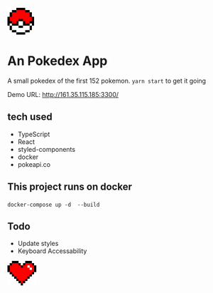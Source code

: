 ![alt text](https://github.com/jamesnicholson/pokedex/blob/master/public/fqvkzmph.png?raw=true)
# An Pokedex App
A small pokedex of the first 152 pokemon.
 `yarn start` to get it going

Demo URL: http://161.35.115.185:3300/

## tech used
- TypeScript
- React
- styled-components
- docker
- pokeapi.co

## This project runs on docker
`docker-compose up -d  --build`

## Todo
- Update styles
- Keyboard Accessability


![alt text](https://github.com/jamesnicholson/pokedex/blob/master/public/ageupmca.png?raw=true)
